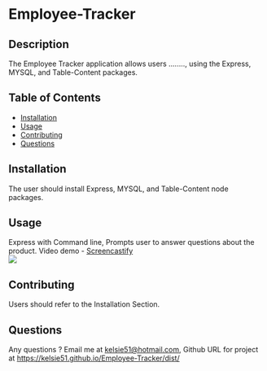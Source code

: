 # Employee-Tracker

## Description 
The Employee Tracker application allows users ........, using the Express, MYSQL, and Table-Content packages. 
 
## Table of Contents
* [Installation](#installation)
* [Usage](#usage)
* [Contributing](#contributing)
* [Questions](#questions)

## Installation 
The user should install Express, MYSQL, and Table-Content node packages. 

## Usage 
Express with Command line, Prompts user to answer questions about the product.
Video demo - [Screencastify](hsjs/view)<br>
<img src="screenshot.png">

## Contributing 
Users should refer to the Installation Section. 

## Questions
 Any questions ? Email me at kelsie51@hotmail.com, Github URL for project at https://kelsie51.github.io/Employee-Tracker/dist/
